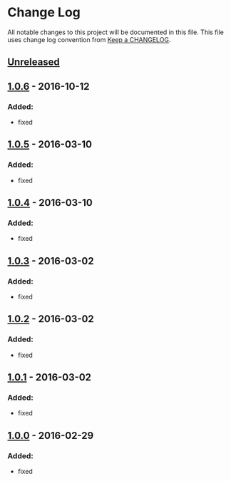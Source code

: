 # Change Log
All notable changes to this project will be documented in this file.
This file uses change log convention from [Keep a CHANGELOG](http://keepachangelog.com).


## [Unreleased][unreleased]

## [1.0.6] - 2016-10-12

### Added:
- fixed

## [1.0.5] - 2016-03-10

### Added:
- fixed

## [1.0.4] - 2016-03-10

### Added:
- fixed

## [1.0.3] - 2016-03-02

### Added:
- fixed

## [1.0.2] - 2016-03-02

### Added:
- fixed

## [1.0.1] - 2016-03-02

### Added:
- fixed

## [1.0.0] - 2016-02-29

### Added:
- fixed

[unreleased]: https://github.com/dgnest/ansible-role-redis/compare/1.0.6...HEAD
[1.0.6]: https://github.com/dgnest/ansible-role-redis/compare/1.0.5...1.0.6
[1.0.5]: https://github.com/dgnest/ansible-role-redis/compare/1.0.4...1.0.5
[1.0.4]: https://github.com/dgnest/ansible-role-redis/compare/1.0.3...1.0.4
[1.0.3]: https://github.com/dgnest/ansible-role-redis/compare/1.0.2...1.0.3
[1.0.2]: https://github.com/dgnest/ansible-role-redis/compare/1.0.1...1.0.2
[1.0.1]: https://github.com/dgnest/ansible-role-redis/compare/1.0.0...1.0.1
[1.0.0]: https://github.com/dgnest/ansible-role-redis/compare/0.0.0...1.0.0

[CHANGELOG.md]: CHANGELOG.md
[CONTRIBUTING.md]: CONTRIBUTING.md
[LICENCE.md]: LICENCE.md
[README.md]: README.md
